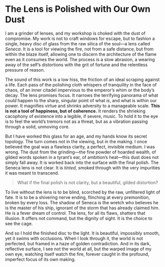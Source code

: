 # The Lens is Polished with Our Own Dust

I am a grinder of lenses, and my workshop is choked with the dust of compromise. My work is not to craft windows for escape, but to fashion a single, heavy disc of glass from the raw silica of the soul—a lens called *Seneca*. It is a tool for viewing the fire, not from a safe distance, but from within the blaze itself, allowing one to discern the architecture of the flame even as it consumes the world. The process is a slow abrasion, a wearing away of the self’s distortions with the grit of fortune and the relentless pressure of reason.

The sound of this work is a low hiss, the friction of an ideal scraping against a life. Each pass of the polishing cloth whispers of tranquility in the face of chaos, of an inner citadel impervious to the emperor’s whim or the body’s decay. The lens promises focus. It narrows the terrifying panorama of what *could* happen to the sharp, singular point of what *is*, and what is within our power. It magnifies virtue and shrinks adversity to a manageable scale. **This is not a tool of happiness, but of coherence.** It renders the shrieking cacophony of existence into a legible, if severe, music. To hold it to the eye is to feel the world’s tremors not as a threat, but as a vibration passing through a solid, unmoving core.

But I have worked this glass for an age, and my hands know its secret topology. The turn comes not in the viewing, but in the making. I once believed the goal was a flawless clarity, a perfect, invisible medium. I was wrong. The dust from the grinding—the fine powder of hoarded wealth, of gilded words spoken in a tyrant’s ear, of ambition’s heat—this dust does not simply fall away. It is worked back into the surface with the final polish. The Seneca lens is not clear. It is *tinted*, smoked through with the very impurities it was meant to transcend.

> What if the final polish is not clarity, but a beautiful, gilded distortion?

To live without the lens is to be blind, scorched by the raw, unfiltered light of fate. It is to be a shivering nerve ending, flinching at every premonition, broken by every loss. The shadow of Seneca is the wretch who believes he is the master of his ship, ignorant of the storm that has already claimed him. He is a fever dream of control. The lens, for all its flaws, shatters that illusion. It offers not command, but the dignity of sight. It is the choice to see the cage.

And so I hold the finished disc to the light. It is beautiful, impossibly smooth, yet it swims with occlusions. When I look through it, the world is not perfected, but framed in a haze of golden contradiction. And in its dark, reflective surface, I see not the world at all, but the warped image of my own eye, watching itself watch the fire, forever caught in the profound, imperfect focus of its own making.